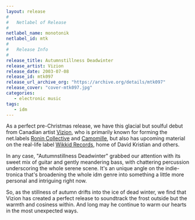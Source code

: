```yaml
---
layout: release
#
#   Netlabel of Release
#
netlabel_name: monotonik
netlabel_id: mtk
#
#   Release Info
#
release_title: Autumnstillness Deadwinter
release_artist: Vizion
release_date: 2003-07-08
release_id: mtk097
release_url_archive_org: "https://archive.org/details/mtk097"
release_cover: "cover-mtk097.jpg"
categories:
   - electronic music
tags:
   - idm
---
```

As a perfect pre-Christmas release, we have this glacial but soulful debut from Canadian artist <a href="mailto:viz@mephtik.net">Vizion</a>, who is primarily known for forming the net.labels <a href="http://www.roninc.32k.org/">Ronin Collective</a> and <a href="http://www.camomille.32k.org/">Camomille</a>, but also has upcoming material on the real-life label <a href="http://www.wikkidrecords.com">Wikkid Records</a>, home of David Kristian and others.

In any case, "Autumnstillness Deadwinter" grabbed our attention with its sweet mix of guitar and gently meandering bass, with chattering percussion underscoring the whole serene scene. It's an unique angle on the indie-tronica that's broadening the whole idm genre into something a little more personal and intriguing right now.

So, as the stillness of autumn drifts into the ice of dead winter, we find that Vizion has created a perfect release to soundtrack the frost outside but the warmth and cosiness within. And long may he continue to warm our hearts in the most unexpected ways. 

